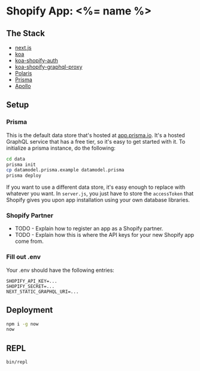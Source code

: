 # Shopify App: <%= name %>

## The Stack

* [next.js](https://github.com/zeit/next.js)
* [koa](https://github.com/koajs/koa)
* [koa-shopify-auth](https://github.com/Shopify/quilt/tree/master/packages/koa-shopify-auth)
* [koa-shopify-graphql-proxy](https://github.com/Shopify/quilt/tree/master/packages/koa-shopify-graphql-proxy)
* [Polaris](https://polaris.shopify.com/)
* [Prisma](https://www.prisma.io/)
* [Apollo](https://www.apollographql.com/client)

## Setup

### Prisma

This is the default data store that's hosted at [app.prisma.io](https://app.prisma.io/).
It's a hosted GraphQL service that has a free tier, so it's easy to get started with it.
To initialize a prisma instance, do the following:

```sh
cd data
prisma init
cp datamodel.prisma.example datamodel.prisma
prisma deploy
```

If you want to use a different data store, it's easy enough to replace with whatever you
want.  In `server.js`, you just have to store the `accessToken` that Shopify gives you
upon app installation using your own database libraries.

### Shopify Partner

* TODO - Explain how to register an app as a Shopify partner.
* TODO - Explain how this is where the API keys for your new Shopify app come from.


### Fill out .env

Your .env should have the following entries:

```
SHOPIFY_API_KEY=...
SHOPIFY_SECRET=...
NEXT_STATIC_GRAPHQL_URI=...
```

## Deployment

```sh
npm i -g now
now
```

## REPL

```sh
bin/repl
```
